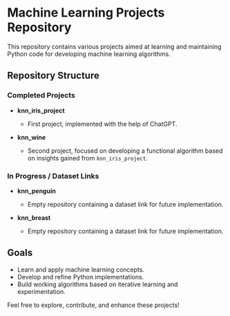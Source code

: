 # Machine Learning Projects Repository

This repository contains various projects aimed at learning and maintaining Python code for developing machine learning algorithms.

## Repository Structure

### Completed Projects
- **knn_iris_project**
  - First project, implemented with the help of ChatGPT.

- **knn_wine**
  - Second project, focused on developing a functional algorithm based on insights gained from `knn_iris_project`.

### In Progress / Dataset Links
- **knn_penguin**
  - Empty repository containing a dataset link for future implementation.

- **knn_breast**
  - Empty repository containing a dataset link for future implementation.

## Goals
- Learn and apply machine learning concepts.
- Develop and refine Python implementations.
- Build working algorithms based on iterative learning and experimentation.

Feel free to explore, contribute, and enhance these projects!

